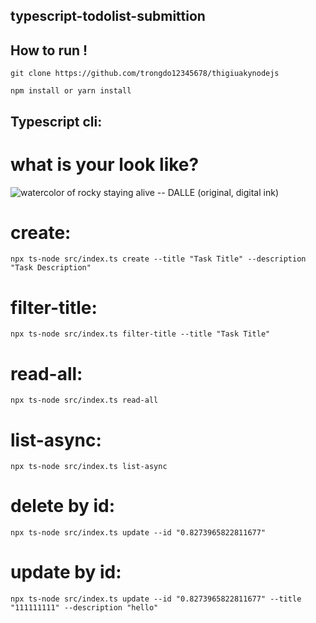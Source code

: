## typescript-todolist-submittion
## How to run !

`git clone https://github.com/trongdo12345678/thigiuakynodejs`



`npm install or yarn install`

## Typescript cli:

# what is your look like?
![watercolor of rocky staying alive -- DALLE (original, digital ink)](./ths.png "watercolor of rocky staying alive -- DALLE (original, digital ink)")

# create:

`npx ts-node src/index.ts create --title "Task Title" --description "Task Description"`

# filter-title:

`npx ts-node src/index.ts filter-title --title "Task Title"`

# read-all:

`npx ts-node src/index.ts read-all`

# list-async:

`npx ts-node src/index.ts list-async`

# delete by id:

`npx ts-node src/index.ts update --id "0.8273965822811677"`

# update by id:

`npx ts-node src/index.ts update --id "0.8273965822811677" --title "111111111" --description "hello"`
          


